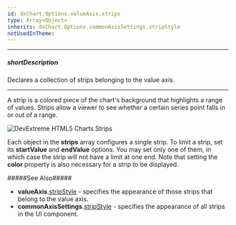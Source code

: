 ```yaml
---
id: dxChart.Options.valueAxis.strips
type: Array<Object>
inherits: dxChart.Options.commonAxisSettings.stripStyle
notUsedInTheme: 
---
```

---
##### shortDescription
Declares a collection of strips belonging to the value axis.

---
A strip is a colored piece of the chart's background that highlights a range of values. Strips allow a viewer to see whether a certain series point falls in or out of a range.

![DevExtreme HTML5 Charts Strips](/images/ChartJS/visual_elements/strips.png)

Each object in the **strips** array configures a single strip. To limit a strip, set its **startValue** and **endValue** options. You may set only one of them, in which case the strip will not have a limit at one end. Note that setting the **color** property is also necessary for a strip to be displayed.

#####See Also#####
- **valueAxis**.[stripStyle](/api-reference/20%20Data%20Visualization%20Widgets/dxChart/1%20Configuration/commonAxisSettings/stripStyle '/Documentation/ApiReference/UI_Components/dxChart/Configuration/valueAxis/stripStyle/') - specifies the appearance of those strips that belong to the value axis.
- **commonAxisSettings**.[stripStyle](/api-reference/20%20Data%20Visualization%20Widgets/dxChart/1%20Configuration/commonAxisSettings/stripStyle '/Documentation/ApiReference/UI_Components/dxChart/Configuration/valueAxis/stripStyle/') - specifies the appearance of all strips in the UI component.